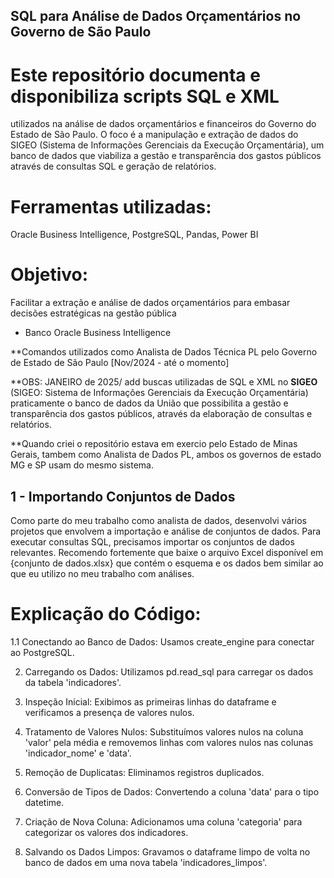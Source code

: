 
  ## SQL para Análise de Dados Orçamentários no Governo de São Paulo

  # Este repositório documenta e disponibiliza scripts SQL e XML
  utilizados na análise de dados orçamentários e financeiros do Governo do Estado de São Paulo. O foco é a manipulação e extração de dados do SIGEO (Sistema de Informações Gerenciais da Execução Orçamentária), um banco de dados que viabiliza a gestão e transparência dos gastos públicos através de consultas SQL e geração de relatórios.

# Ferramentas utilizadas: 
Oracle Business Intelligence, PostgreSQL, Pandas, Power BI

# Objetivo: 
Facilitar a extração e análise de dados orçamentários para embasar decisões estratégicas na gestão pública

  - Banco Oracle Business Intelligence

  **Comandos utilizados como Analista de Dados Técnica PL pelo Governo de Estado de São Paulo [Nov/2024 - até o momento] 
  
  **OBS: JANEIRO de 2025/ add buscas utilizadas de SQL e XML no **SIGEO** (SIGEO: Sistema de Informações Gerenciais da Execução Orçamentária) praticamente o banco de dados da União que possibilita a gestão e transparência dos gastos públicos, através da elaboração de consultas e relatórios. 
  
  **Quando criei o repositório estava em exercio pelo Estado de Minas Gerais, tambem como Analista de Dados PL, ambos os governos de estado MG e SP usam do mesmo sistema.


  ## 1 - Importando Conjuntos de Dados

Como parte do meu trabalho como analista de dados, desenvolvi vários projetos que envolvem a importação e análise de conjuntos de dados. Para executar consultas SQL, precisamos importar os conjuntos de dados relevantes. Recomendo fortemente que baixe o arquivo Excel disponível em {conjunto de dados.xlsx} que contém o esquema e os dados bem similar ao que eu utilizo no meu trabalho com análises. 

  # Explicação do Código:
  
  1.1 Conectando ao Banco de Dados: Usamos create_engine para conectar ao PostgreSQL.
  
  2. Carregando os Dados: Utilizamos pd.read_sql para carregar os dados da tabela 'indicadores'.
  
  3. Inspeção Inicial: Exibimos as primeiras linhas do dataframe e verificamos a presença de valores nulos.
  
  4. Tratamento de Valores Nulos: Substituímos valores nulos na coluna 'valor' pela média e removemos linhas com valores nulos nas colunas 'indicador_nome' e 'data'.
  
  5. Remoção de Duplicatas: Eliminamos registros duplicados.
  
  6. Conversão de Tipos de Dados: Convertendo a coluna 'data' para o tipo datetime.
  
  7. Criação de Nova Coluna: Adicionamos uma coluna 'categoria' para categorizar os valores dos indicadores.
 
  8. Salvando os Dados Limpos: Gravamos o dataframe limpo de volta no banco de dados em uma nova tabela 'indicadores_limpos'.

